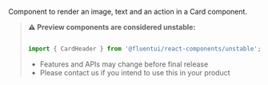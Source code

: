 Component to render an image, text and an action in a Card component.

<!-- Don't allow prettier to collapse code block into single line -->
<!-- prettier-ignore -->
> **⚠️ Preview components are considered unstable:**
>
> ```jsx
>
> import { CardHeader } from '@fluentui/react-components/unstable';
>
>
> ```
>
> - Features and APIs may change before final release
> - Please contact us if you intend to use this in your product
